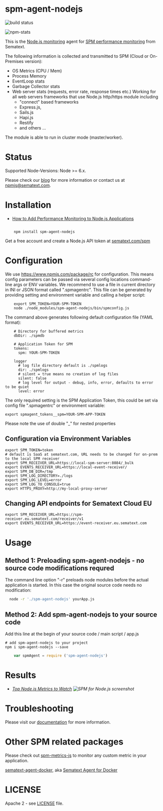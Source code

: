 spm-agent-nodejs
================
![build status](https://api.travis-ci.org/sematext/spm-agent-nodejs.svg)

![npm-stats](https://nodei.co/npm/spm-agent-nodejs.png?downloads=true&downloadRank=true)

This is the [Node.js monitoring](http://sematext.com/spm/integrations/nodejs-monitoring.html) agent for [SPM performance monitoring](http://sematext.com/spm) from Sematext.

The following information is collected and transmitted to SPM (Cloud or On-Premises version):

- OS Metrics (CPU / Mem)
- Process Memory
- EventLoop stats
- Garbage Collector stats
- Web server stats (requests, error rate, response times etc.)
  Working for all web servers frameworks that use Node.js http/https module including 
  - "connect" based frameworks
  - Express.js, 
  - Sails.js
  - Hapi.js
  - Restify
  - and others ...

The module is able to run in cluster mode (master/worker). 

# Status

Supported Node-Versions: Node >= 6.x. 

Please check our [blog](http://blog.sematext.com/tag/node.js/) for more information or contact us at [npmjs@sematext.com](mailto:npmjs@sematext.com).

# Installation

- [How to Add Performance Monitoring to Node.js Applications](https://sematext.com/blog/2015/07/31/adding-monitoring-to-node-js-and-io-js-apps/)

```

    npm install spm-agent-nodejs

```

Get a free account and create a Node.js API token at [sematext.com/spm](https://apps.sematext.com/users-web/register.do)

# Configuration

We use https://www.npmjs.com/package/rc for configuration. This means config parameters can be passed via several config
locations command-line args or ENV variables. We recommend to use a file in current directory in INI or JSON format called ".spmagentrc".
This file can be generated by providing setting and environment variable and calling a helper script:

        export SPM_TOKEN=YOUR-SPM-TOKEN
        node ./node_modules/spm-agent-nodejs/bin/spmconfig.js

The command above generates following default configuration file (YAML format):

        # Directory for buffered metrics
        dbDir: ./spmdb

        # Application Token for SPM
        tokens:
          spm: YOUR-SPM-TOKEN

        logger
          # log file directory default is ./spmlogs
          dir: ./spmlogs
          # silent = true means no creation of log files
          silent: false
          # log level for output - debug, info, error, defaults to error to be quiet
          level: error


The only required setting is the SPM Application Token, this could be set via config file ".spmagentrc" or environment variable:

    export spmagent_tokens__spm=YOUR-SPM-APP-TOKEN

Please note the use of double "_" for nested properties


## Configuration via Environment Variables

    export SPM_TOKEN=token
    # default is SaaS at sematext.com, URL needs to be changed for on-prem to the local SPM receiver
    export SPM_RECEIVER_URL=https://local-spm-server:8084/_bulk
    export EVENTS_RECEIVER_URL=https://local-event-receiver/
    export SPM_DB_DIR=/tmp
    export SPM_LOG_DIRECTORY=./logs
    export SPM_LOG_LEVEL=error
    export SPM_LOG_TO_CONSOLE=true
    export HTTPS_PROXY=http://my-local-proxy-server

## Changing API endpoints for Sematext Cloud EU 

```
export SPM_RECEIVER_URL=https://spm-receiver.eu.sematext.com/receiver/v1
export EVENTS_RECEIVER_URL=https://event-receiver.eu.sematext.com
```

# Usage

## Method 1: Preloading spm-agent-nodejs - no source code modifications requred

The command line option "-r" preloads node modules before the actual application is started. In this case the original source code needs no modification:

```sh
  node -r './spm-agent-nodejs' yourApp.js
```

## Method 2: Add spm-agent-nodejs to your source code
Add this line at the begin of your source code / main script / app.js

```
# add spm-agent-nodejs to your project
npm i spm-agent-nodejs --save
```

```js
    var spmAgent = require ('spm-agent-nodejs')
```
# Results

- _[Top Node.js Metrics to Watch](http://blog.sematext.com/2015/12/02/top-nodejs-metrics-to-watch/)
![SPM for Node.js screenshot](https://sematext.com/wp-content/uploads/2019/04/sematext-nodejs-metrics.png)_

# Troubleshooting

Please visit our [documentation](https://sematext.com/docs/integration/node.js/) for more information.

# Other SPM related packages

Please check out [spm-metrics-js](https://www.npmjs.com/package/spm-metrics-js) to monitor any custom metric in your application.

[sematext-agent-docker](https://registry.hub.docker.com/u/sematext/sematext-agent-docker/), aka [Sematext Agent for Docker](http://blog.sematext.com/2015/06/09/docker-monitoring-support/)

# LICENSE

Apache 2 - see [LICENSE](https://github.com/sematext/spm-agent-nodejs/blob/master/LICENSE) file.

